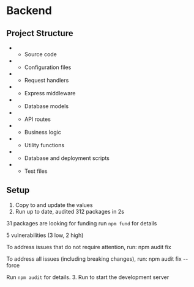 # Backend

## Project Structure

-  - Source code
  -  - Configuration files
  -  - Request handlers
  -  - Express middleware
  -  - Database models
  -  - API routes
  -  - Business logic
  -  - Utility functions
-  - Database and deployment scripts
-  - Test files

## Setup

1. Copy  to  and update the values
2. Run 
up to date, audited 312 packages in 2s

31 packages are looking for funding
  run `npm fund` for details

5 vulnerabilities (3 low, 2 high)

To address issues that do not require attention, run:
  npm audit fix

To address all issues (including breaking changes), run:
  npm audit fix --force

Run `npm audit` for details.
3. Run  to start the development server

